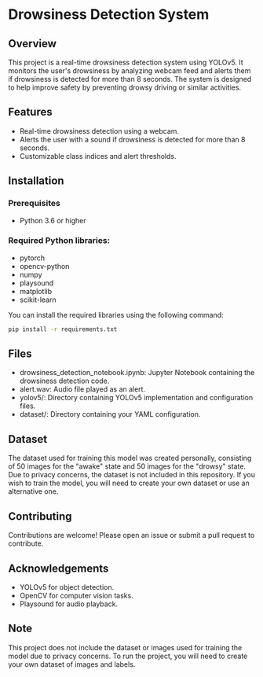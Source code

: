 # Drowsiness Detection System

## Overview
This project is a real-time drowsiness detection system using YOLOv5. It monitors the user's drowsiness by analyzing webcam feed and alerts them if drowsiness is detected for more than 8 seconds. The system is designed to help improve safety by preventing drowsy driving or similar activities.

## Features
* Real-time drowsiness detection using a webcam.
* Alerts the user with a sound if drowsiness is detected for more than 8 seconds.
* Customizable class indices and alert thresholds.

## Installation

### Prerequisites

  * Python 3.6 or higher

### Required Python libraries:
  * pytorch
  * opencv-python
  * numpy
  * playsound
  * matplotlib
  * scikit-learn

You can install the required libraries using the following command:
```bash
pip install -r requirements.txt
```

## Files
* drowsiness_detection_notebook.ipynb: Jupyter Notebook containing the drowsiness detection code.
* alert.wav: Audio file played as an alert.
* yolov5/: Directory containing YOLOv5 implementation and configuration files.
* dataset/: Directory containing your YAML configuration.

## Dataset

The dataset used for training this model was created personally, consisting of 50 images for the "awake" state and 50 images for the "drowsy" state. Due to privacy concerns, the dataset is not included in this repository. If you wish to train the model, you will need to create your own dataset or use an alternative one.

## Contributing
Contributions are welcome! Please open an issue or submit a pull request to contribute.

## Acknowledgements
* YOLOv5 for object detection.
* OpenCV for computer vision tasks.
* Playsound for audio playback.

## Note
This project does not include the dataset or images used for training the model due to privacy concerns. To run the project, you will need to create your own dataset of images and labels.
